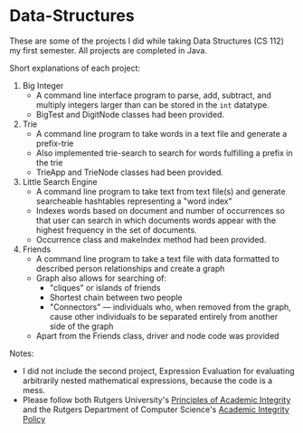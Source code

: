 # Data-Structures

These are some of the projects I did while taking Data Structures (CS 112) my first semester. All projects are completed in Java.

Short explanations of each project:
1. Big Integer
    * A command line interface program to parse, add, subtract, and multiply integers larger than can be stored in the `int` datatype.
    * BigTest and DigitNode classes had been provided.
2. Trie
    * A command line program to take words in a text file and generate a prefix-trie
    * Also implemented trie-search to search for words fulfilling a prefix in the trie
    * TrieApp and TrieNode classes had been provided.
3. Little Search Engine
    * A command line program to take text from text file(s) and generate searcheable hashtables representing a "word index"
    * Indexes words based on document and number of occurrences so that user can search in which documents words appear with the highest frequency in the set of documents. 
    * Occurrence class and makeIndex method had been provided.
4. Friends
    * A command line program to take a text file with data formatted to described person relationships and create a graph
    * Graph also allows for searching of:
      * "cliques" or islands of friends
      * Shortest chain between two people
       * "Connectors" –– individuals who, when removed from the graph, cause other individuals to be separated entirely from another side of the graph
    * Apart from the Friends class, driver and node code was provided
       
Notes:
  * I did not include the second project, Expression Evaluation for evaluating arbitrarily nested mathematical expressions, because the code is a mess.
  * Please follow both Rutgers University's [Principles of Academic Integrity](http://academicintegrity.rutgers.edu/academic-integrity-policy/) and the Rutgers Department of Computer Science's [Academic Integrity Policy](https://www.cs.rutgers.edu/academic-integrity/programming-assignments)
